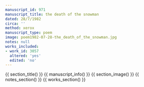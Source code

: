 ```yaml
---
manuscript_id: 971
manuscript_title: the death of the snowman
dated: 28/7/1982
circa: ''
method: xerox
manuscript_type: poem
image: poem1982-07-28-the_death_of_the_snowman.jpg
notes: null
works_included:
- work_id: 3057
  altered: 'yes'
  edited: 'no'
---
```


{{ section_title() }}
{{ manuscript_info() }}
{{ section_image() }}
{{ notes_section() }}
{{ works_section() }}
